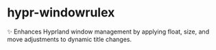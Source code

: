 # hypr-windowrulex
✨ Enhances Hyprland window management by applying float, size, and move adjustments to dynamic title changes.
